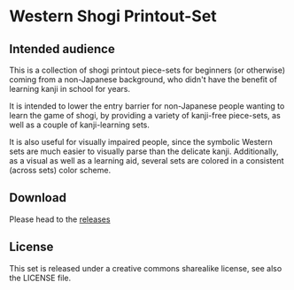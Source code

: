 # Western Shogi Printout-Set

## Intended audience
This is a collection of shogi printout piece-sets for
beginners (or otherwise) coming from a non-Japanese background,
who didn't have the benefit of learning kanji in school for years.

It is intended to lower the entry barrier for non-Japanese people
wanting to learn the game of shogi, by providing a variety of
kanji-free piece-sets, as well as a couple of kanji-learning sets.

It is also useful for visually impaired people, since the
symbolic Western sets are much easier to visually parse than
the delicate kanji. Additionally, as a visual as well as a
learning aid, several sets are colored in a consistent (across
sets) color scheme.

## Download
Please head to the [releases](https://github.com/peanatsu/shogi_printout/releases)

## License
This set is released under a creative commons sharealike license,
see also the LICENSE file.
